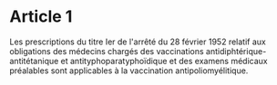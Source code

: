 # Article 1

Les prescriptions du titre Ier de l'arrêté du 28 février 1952 relatif aux obligations des médecins chargés des vaccinations antidiphtérique-antitétanique et antityphoparatyphoïdique et des examens médicaux préalables sont applicables à la vaccination antipoliomyélitique.
